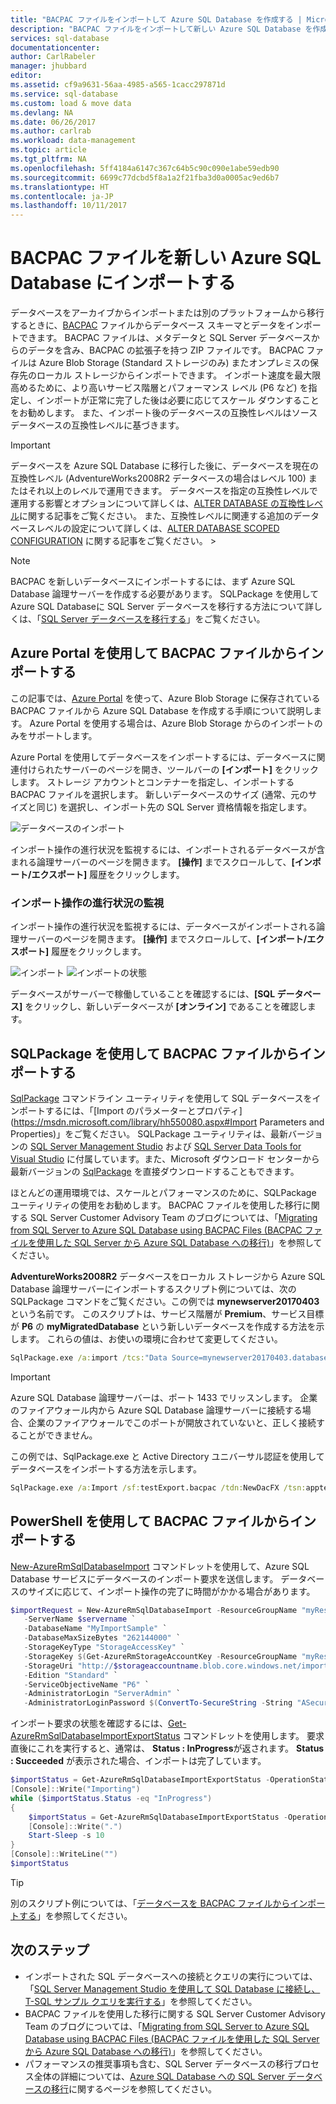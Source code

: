 ```yaml
---
title: "BACPAC ファイルをインポートして Azure SQL Database を作成する | Microsoft Docs"
description: "BACPAC ファイルをインポートして新しい Azure SQL Database を作成します。"
services: sql-database
documentationcenter: 
author: CarlRabeler
manager: jhubbard
editor: 
ms.assetid: cf9a9631-56aa-4985-a565-1cacc297871d
ms.service: sql-database
ms.custom: load & move data
ms.devlang: NA
ms.date: 06/26/2017
ms.author: carlrab
ms.workload: data-management
ms.topic: article
ms.tgt_pltfrm: NA
ms.openlocfilehash: 5ff4184a6147c367c64b5c90c090e1abe59edb90
ms.sourcegitcommit: 6699c77dcbd5f8a1a2f21fba3d0a0005ac9ed6b7
ms.translationtype: HT
ms.contentlocale: ja-JP
ms.lasthandoff: 10/11/2017
---
```

# <a name="import-a-bacpac-file-to-a-new-azure-sql-database"></a>BACPAC ファイルを新しい Azure SQL Database にインポートする

データベースをアーカイブからインポートまたは別のプラットフォームから移行するときに、[BACPAC](https://msdn.microsoft.com/library/ee210546.aspx#Anchor_4) ファイルからデータベース スキーマとデータをインポートできます。 BACPAC ファイルは、メタデータと SQL Server データベースからのデータを含み、BACPAC の拡張子を持つ ZIP ファイルです。 BACPAC ファイルは Azure Blob Storage (Standard ストレージのみ) またオンプレミスの保存先のローカル ストレージからインポートできます。 インポート速度を最大限高めるために、より高いサービス階層とパフォーマンス レベル (P6 など) を指定し、インポートが正常に完了した後は必要に応じてスケール ダウンすることをお勧めします。 また、インポート後のデータベースの互換性レベルはソース データベースの互換性レベルに基づきます。 

> [!IMPORTANT] 
> データベースを Azure SQL Database に移行した後に、データベースを現在の互換性レベル (AdventureWorks2008R2 データベースの場合はレベル 100) またはそれ以上のレベルで運用できます。 データベースを指定の互換性レベルで運用する影響とオプションについて詳しくは、[ALTER DATABASE の互換性レベル](https://docs.microsoft.com/sql/t-sql/statements/alter-database-transact-sql-compatibility-level)に関する記事をご覧ください。 また、互換性レベルに関連する追加のデータベースレベルの設定について詳しくは、[ALTER DATABASE SCOPED CONFIGURATION](https://docs.microsoft.com/sql/t-sql/statements/alter-database-scoped-configuration-transact-sql) に関する記事をご覧ください。   >

> [!NOTE]
> BACPAC を新しいデータベースにインポートするには、まず Azure SQL Database 論理サーバーを作成する必要があります。 SQLPackage を使用して Azure SQL Databaseに SQL Server データベースを移行する方法について詳しくは、「[SQL Server データベースを移行する](sql-database-migrate-your-sql-server-database.md)」をご覧ください。
>

## <a name="import-from-a-bacpac-file-using-azure-portal"></a>Azure Portal を使用して BACPAC ファイルからインポートする

この記事では、[Azure Portal](https://portal.azure.com) を使って、Azure Blob Storage に保存されている BACPAC ファイルから Azure SQL Database を作成する手順について説明します。 Azure Portal を使用する場合は、Azure Blob Storage からのインポートのみをサポートします。

Azure Portal を使用してデータベースをインポートするには、データベースに関連付けられたサーバーのページを開き、ツールバーの **[インポート]** をクリックします。 ストレージ アカウントとコンテナーを指定し、インポートする BACPAC ファイルを選択します。 新しいデータベースのサイズ (通常、元のサイズと同じ) を選択し、インポート先の SQL Server 資格情報を指定します。  

   ![データベースのインポート](./media/sql-database-import/import.png)

インポート操作の進行状況を監視するには、インポートされるデータベースが含まれる論理サーバーのページを開きます。 **[操作]** までスクロールして、**[インポート/エクスポート]** 履歴をクリックします。

### <a name="monitor-the-progress-of-an-import-operation"></a>インポート操作の進行状況の監視

インポート操作の進行状況を監視するには、データベースがインポートされる論理サーバーのページを開きます。 **[操作]** までスクロールして、**[インポート/エクスポート]** 履歴をクリックします。
   
   ![インポート](./media/sql-database-import/import-history.png) ![インポートの状態](./media/sql-database-import/import-status.png)

データベースがサーバーで稼働していることを確認するには、**[SQL データベース]** をクリックし、新しいデータベースが **[オンライン]** であることを確認します。

## <a name="import-from-a-bacpac-file-using-sqlpackage"></a>SQLPackage を使用して BACPAC ファイルからインポートする

[SqlPackage](https://msdn.microsoft.com/library/hh550080.aspx) コマンドライン ユーティリティを使用して SQL データベースをインポートするには、「[Import のパラメーターとプロパティ](https://msdn.microsoft.com/library/hh550080.aspx#Import Parameters and Properties)」をご覧ください。 SQLPackage ユーティリティは、最新バージョンの [SQL Server Management Studio](https://msdn.microsoft.com/library/mt238290.aspx) および [SQL Server Data Tools for Visual Studio](https://msdn.microsoft.com/library/mt204009.aspx) に付属しています。また、Microsoft ダウンロード センターから最新バージョンの [SqlPackage](https://www.microsoft.com/download/details.aspx?id=53876) を直接ダウンロードすることもできます。

ほとんどの運用環境では、スケールとパフォーマンスのために、SQLPackage ユーティリティの使用をお勧めします。 BACPAC ファイルを使用した移行に関する SQL Server Customer Advisory Team のブログについては、「[Migrating from SQL Server to Azure SQL Database using BACPAC Files (BACPAC ファイルを使用した SQL Server から Azure SQL Database への移行)](https://blogs.msdn.microsoft.com/sqlcat/2016/10/20/migrating-from-sql-server-to-azure-sql-database-using-bacpac-files/)」を参照してください。

**AdventureWorks2008R2** データベースをローカル ストレージから Azure SQL Database 論理サーバーにインポートするスクリプト例については、次の SQLPackage コマンドをご覧ください。この例では **mynewserver20170403** という名前です。 このスクリプトは、サービス階層が **Premium**、サービス目標が **P6** の **myMigratedDatabase** という新しいデータベースを作成する方法を示します。 これらの値は、お使いの環境に合わせて変更してください。

```cmd
SqlPackage.exe /a:import /tcs:"Data Source=mynewserver20170403.database.windows.net;Initial Catalog=myMigratedDatabase;User Id=ServerAdmin;Password=<change_to_your_password>" /sf:AdventureWorks2008R2.bacpac /p:DatabaseEdition=Premium /p:DatabaseServiceObjective=P6
```

> [!IMPORTANT]
> Azure SQL Database 論理サーバーは、ポート 1433 でリッスンします。 企業のファイアウォール内から Azure SQL Database 論理サーバーに接続する場合、企業のファイアウォールでこのポートが開放されていないと、正しく接続することができません。
>

この例では、SqlPackage.exe と Active Directory ユニバーサル認証を使用してデータベースをインポートする方法を示します。

```cmd
SqlPackage.exe /a:Import /sf:testExport.bacpac /tdn:NewDacFX /tsn:apptestserver.database.windows.net /ua:True /tid:"apptest.onmicrosoft.com"
```

## <a name="import-from-a-bacpac-file-using-powershell"></a>PowerShell を使用して BACPAC ファイルからインポートする

[New-AzureRmSqlDatabaseImport](/powershell/module/azurerm.sql/new-azurermsqldatabaseimport) コマンドレットを使用して、Azure SQL Database サービスにデータベースのインポート要求を送信します。 データベースのサイズに応じて、インポート操作の完了に時間がかかる場合があります。

 ```powershell
 $importRequest = New-AzureRmSqlDatabaseImport -ResourceGroupName "myResourceGroup" `
    -ServerName $servername `
    -DatabaseName "MyImportSample" `
    -DatabaseMaxSizeBytes "262144000" `
    -StorageKeyType "StorageAccessKey" `
    -StorageKey $(Get-AzureRmStorageAccountKey -ResourceGroupName "myResourceGroup" -StorageAccountName $storageaccountname).Value[0] `
    -StorageUri "http://$storageaccountname.blob.core.windows.net/importsample/sample.bacpac" `
    -Edition "Standard" `
    -ServiceObjectiveName "P6" `
    -AdministratorLogin "ServerAdmin" `
    -AdministratorLoginPassword $(ConvertTo-SecureString -String "ASecureP@assw0rd" -AsPlainText -Force)

 ```

インポート要求の状態を確認するには、[Get-AzureRmSqlDatabaseImportExportStatus](/powershell/module/azurerm.sql/get-azurermsqldatabaseimportexportstatus) コマンドレットを使用します。 要求直後にこれを実行すると、通常は、 **Status : InProgress**が返されます。 **Status : Succeeded** が表示された場合、インポートは完了しています。

```powershell
$importStatus = Get-AzureRmSqlDatabaseImportExportStatus -OperationStatusLink $importRequest.OperationStatusLink
[Console]::Write("Importing")
while ($importStatus.Status -eq "InProgress")
{
    $importStatus = Get-AzureRmSqlDatabaseImportExportStatus -OperationStatusLink $importRequest.OperationStatusLink
    [Console]::Write(".")
    Start-Sleep -s 10
}
[Console]::WriteLine("")
$importStatus
```

> [!TIP]
別のスクリプト例については、「[データベースを BACPAC ファイルからインポートする](scripts/sql-database-import-from-bacpac-powershell.md)」を参照してください。

## <a name="next-steps"></a>次のステップ
* インポートされた SQL データベースへの接続とクエリの実行については、「[SQL Server Management Studio を使用して SQL Database に接続し、T-SQL サンプル クエリを実行する](sql-database-connect-query-ssms.md)」を参照してください。
* BACPAC ファイルを使用した移行に関する SQL Server Customer Advisory Team のブログについては、「[Migrating from SQL Server to Azure SQL Database using BACPAC Files (BACPAC ファイルを使用した SQL Server から Azure SQL Database への移行)](https://blogs.msdn.microsoft.com/sqlcat/2016/10/20/migrating-from-sql-server-to-azure-sql-database-using-bacpac-files/)」を参照してください。
* パフォーマンスの推奨事項も含む、SQL Server データベースの移行プロセス全体の詳細については、[Azure SQL Database への SQL Server データベースの移行](sql-database-cloud-migrate.md)に関するページを参照してください。



